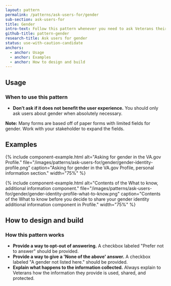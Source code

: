 ```yaml
---
layout: pattern
permalink: /patterns/ask-users-for/gender
sub-section: ask-users-for
title: Gender
intro-text: Follow this pattern whenever you need to ask Veterans their gender. 
github-title: pattern-gender
research-title: Ask users for gender
status: use-with-caution-candidate
anchors:
  - anchor: Usage
  - anchor: Examples
  - anchor: How to design and build
---
```


## Usage

### When to use this pattern

* **Don’t ask if it does not benefit the user experience.** You should only ask users about gender when absolutely necessary.  

**Note:** Many forms are based off of paper forms with limited fields for gender. Work with your stakeholder to expand the fields.

## Examples

{% include component-example.html alt="Asking for gender in the VA.gov Profile." file="/images/patterns/ask-users-for/gender/gender-identity-profile.png" caption="Asking for gender in the VA.gov Profile, personal information section." width="75%" %}

{% include component-example.html alt="Contents of the What to know, additional information component." file="/images/patterns/ask-users-for/gender/gender-identity-profile-what-to-know.png" caption="Contents of the What to know before you decide to share your gender identity additional information component in Profile." width="75%" %}

## How to design and build

### How this pattern works

<!-- We didn't do this due to a backend constraint. * **Give Veterans the option of picking more than one gender they could identify with.** Always use checkboxes so that Veterans can identify with multiple descriptions. -->
* **Provide a way to opt-out of answering.** A checkbox labeled "Prefer not to answer" should be provided.
* **Provide a way to give a 'None of the above' answer.** A checkbox labeled "A gender not listed here." should be provided.
* **Explain what happens to the information collected.** Always explain to Veterans how the information they provide is used, shared, and protected.
